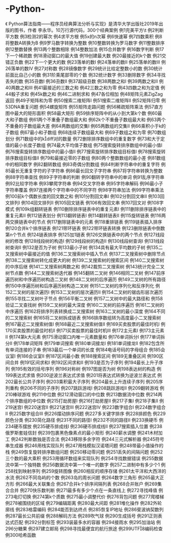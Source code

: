 # -Python-
《 Python算法指南——程序员经典算法分析与实现》是清华大学出版社2019年出版的图书，作者 李永华。10万行源代码，300个经典案例
例1完美平方\t
例2判断平方数
例3检测2的幂次
例4求平方根
例5x的n次幂
例6快速幂
例7四数乘积
例8将整数A转换为B
例9罗马数字转换为整数
例10整数转换为罗马数字
例11整数排序
例12整数替换
例13两个整数相除
例14整数加法
例15合并数字
例16数字判断
例17下一个稀疏数
例18滑动窗口的最大值
例19创建最大数
例20最接近的k个数
例21交错正负数
例22下一个更大的数
例23落单的数Ⅰ
例24落单的数Ⅱ
例25落单的数Ⅲ
例26落单的数Ⅳ
例27对称数
例28镜像数字
例29统计比给定整数小的数
例30统计前面比自己小的数
例31阶乘尾部零的个数
例32统计数字
例33删除数字
例34寻找丢失的数
例35丑数Ⅰ
例36丑数Ⅱ
例37超级丑数
例38两数之和Ⅰ
例39两数之和Ⅱ
例40两数之和Ⅲ
例41最接近的三数之和
例42三数之和为零
例43四数之和为定值
例44骰子求和
例45k数之和
例46二进制求和
例47各位相加
例48矩阵元素ZigZag返回
例49子矩阵和为零
例50搜索二维矩阵Ⅰ
例51搜索二维矩阵Ⅱ
例52矩阵归零
例53DNA重复问题
例54螺旋矩阵
例55矩阵走路问题
例56稀疏矩阵乘法
例57直方图中最大的矩形面积
例58最大矩形
例59排序矩阵中的从小到大第k个数
例60最大和子数组
例61两个不重叠子数组最大和
例62k个不重叠子数组最大和
例63两个不重叠的子数组最大差
例64两数组的交集Ⅰ
例65两数组的交集Ⅱ
例66乘积小于k的子数组
例67最小和子数组
例68连续子数组最大和
例69子数组之和为零
例70数组划分
例71数组中的kdiff对的数量
例72删除排序数组中的重复数字
例73和大于定值的最小长度子数组
例74最大平均值子数组
例75搜索旋转排序数组中的最小值Ⅰ
例76搜索旋转排序数组中的最小值Ⅱ
例77搜索旋转排序数组目标值Ⅰ
例78搜索旋转排序数组目标值Ⅱ
例79和最接近零的子数组
例80两个整数数组的最小差
例81数组中的相同数字
例82翻转数组
例83奇偶分割数组
例84判断字符串中的重复字符
例85最长无重复字符的子字符串
例86最长回文子字符串
例87将字符串转换为整数
例88字符串查找
例89子字符串的判断
例90翻转字符串中的单词
例91乱序字符串
例92比较字符串
例93攀爬字符串
例94交叉字符串
例95字符串解码
例96最小子字符串覆盖
例97连接两个字符串中的不同字符
例98字符串加法
例99字符串乘法
例100前k个偶数长度的回文数之和
例101分割回文串Ⅰ
例102分割回文串Ⅱ
例103回文排列Ⅰ
例104回文排列Ⅱ
例105回文链表
例106有效回文串
例107回文对
例108字模式
例109k组翻转链表
例110删除排序链表中的重复元素Ⅰ
例111删除排序链表中的重复元素Ⅱ
例112链表划分
例113翻转链表Ⅰ
例114翻转链表Ⅱ
例115旋转链表
例116两两交换链表中的节点
例117删除链表中的元素
例118重排链表
例119链表插入排序
例120合并k个排序链表
例121带环链表
例122带环链表转换
例123删除链表中倒数第n个节点
例124链表排序
例125加1链表
例126交换链表中的两个节点
例127线段树的修改
例128线段树的构造Ⅰ
例129线段树的构造Ⅱ
例130线段树查询Ⅰ
例131线段树查询Ⅱ
例132是否为子树
例133最小子树
例134具有最大平均数的子树
例135二叉搜索树中最接近的值
例136二叉搜索树中插入节点
例137二叉搜索树中删除节点
例138二叉搜索树转化成更大的树
例139二叉搜索树的搜索区间
例140二叉搜索树的中序后继
例141二叉搜索树两数之和
例142裁剪二叉搜索树
例143统计完全二叉树节点数
例144二叉搜索树迭代器
例145翻转二叉树
例146相同二叉树
例147前序遍历树和中序遍历树构造二叉树
例148二叉树的后序遍历
例149二叉树的所有路径
例150中序遍历树和后序遍历树构造二叉树
例151二叉树的序列化和反序列化
例152二叉树的层次遍历Ⅰ
例153二叉树的层次遍历Ⅱ
例154二叉树的锯齿形层次遍历
例155寻找二叉树叶子节点
例156平衡二叉树
例157二叉树中的最大路径和
例158验证二叉查找树
例159二叉树的最大深度
例160二叉树的前序遍历
例161二叉树的中序遍历
例162将排序列表转换成二叉搜索树
例163二叉树的最小深度
例164不同的二叉搜索树
例165将二叉树拆成链表
例166排序数组转为高度最小二叉搜索树
例167最近二叉搜索树值Ⅰ
例168最近二叉搜索树值Ⅱ
例169买卖股票的最佳时机Ⅰ
例170买卖股票的最佳时机Ⅱ
例171买卖股票的最佳时机Ⅲ
例172主元素Ⅰ
例173主元素Ⅱ
例174第k大元素
例175滑动窗口内唯一元素数量和
例176单词拆分Ⅰ
例177单词拆分Ⅱ
例178单词矩阵
例179单词搜索
例180单词接龙Ⅰ
例181单词接龙Ⅱ
例182包含所有单词连接的子串
例183最后一个单词的长度
例184电话号码的字母组合
例185会议室Ⅰ
例186会议室Ⅱ
例187区间最小数
例188搜索区间
例189无重叠区间
例190区间合并
例191区间求和Ⅰ
例192区间求和Ⅱ
例193是否为子序列
例194最长上升子序列
例195有效的括号序列
例196对称树
例197图是否为树
例198表达树的构造
例199表达式求值
例200逆波兰表达式求值
例201将表达式转换为逆波兰表达式
例202最长公共子序列
例203乘积最大子序列
例204最长上升连续子序列
例205序列重构
例206不同的子序列
例207跳跃游戏Ⅰ
例208跳跃游戏Ⅱ
例209翻转游戏
例210棒球游戏
例211中位数
例212滑动窗口的中位数
例213数据流中位数
例214两个排序数组的中位数
例215打劫房屋Ⅰ
例216打劫房屋Ⅱ
例217子集Ⅰ
例218子集Ⅱ
例219迷宫Ⅰ
例220迷宫Ⅱ
例221迷宫Ⅲ
例222迷宫Ⅳ
例223数字组合Ⅰ
例224数字组合Ⅱ
例225数字组合Ⅲ
例226摆动排序问题
例227多关键字排序
例228排颜色
例229颜色分类
例230简化路径
例231不同的路径Ⅰ
例232不同的路径Ⅱ
例233换硬币
例234硬币摆放
例235硬币排成线Ⅰ
例236硬币排成线Ⅱ
例237搜索插入位置
例238俄罗斯套娃信封
例239包裹黑色像素点的最小矩形
例240薪水调整
例241木材加工
例242判断数独是否合法
例243移除多余字符
例244三元式解析器
例245符号串生成器
例246用栈实现队列
例247用栈模拟汉诺塔问题
例248带最小值操作的栈
例249恢复旋转排序数组问题
例250移动零问题
例251丢失的间隔问题
例252三个数的最大乘积
例253用循环数组来实现队列
例254寻找数据错误
例255数据流中第一个独特数
例256数据流中第一个唯一的数字
例257二进制中有多少个1
例258找到映射序列
例259旋转图像
例260相反的顺序存储
例261太平洋和大西洋的水流
例262不同岛屿的个数
例263岛的周长问题
例264数字三角形
例265最大正方形
例266最大关联集合
例267合并k个排序间隔列表
例268合并账户
例269集合合并
例270快乐数判断
例271最多有多少个点在一条直线上
例272寻找峰值
例273电灯切换
例274第k个质数
例275最小调整代价
例276背包问题
例277爬楼梯
例278被围绕的区域
例279编辑距离
例280最大间距
例281堆化操作
例282外轮廓线
例283格雷编码
例284能否到达终点
例285恢复IP地址
例286斐波纳契数列
例287最长公共前缀
例288解码方法
例289吹气球
例290生成括号
例291正则表达式匹配
例292分割标签
例293装最多水的容器
例294接雨水
例295加油站
例296分糖果
例297建立邮局
例298寻找最便宜的航行旅途
例299UTF8编码检查
例300哈希函数
